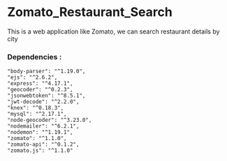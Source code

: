 # Zomato_Restaurant_Search
This is a web application like Zomato, we can search restaurant details by city

### Dependencies :
    "body-parser": "^1.19.0",
    "ejs": "^2.6.2",
    "express": "^4.17.1",
    "geocoder": "^0.2.3",
    "jsonwebtoken": "^8.5.1",
    "jwt-decode": "^2.2.0",
    "knex": "^0.18.3",
    "mysql": "^2.17.1",
    "node-geocoder": "^3.23.0",
    "nodemailer": "^6.2.1",
    "nodemon": "^1.19.1",
    "zomato": "^1.1.0",
    "zomato-api": "^0.1.2",
    "zomato.js": "^1.1.0"
